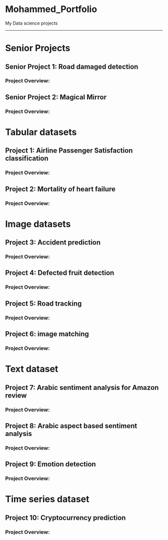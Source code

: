 # Mohammed_Portfolio
My Data science projects 

---

# Senior Projects

## Senior Project 1: Road damaged detection 
### Project Overview:

## Senior Project 2: Magical Mirror
### Project Overview:


# Tabular datasets

## Project 1: Airline Passenger Satisfaction classification 
### Project Overview:



## Project 2: Mortality of heart failure 
### Project Overview:


# Image datasets

## Project 3: Accident prediction
### Project Overview:

## Project 4: Defected fruit detection
### Project Overview:

## Project 5: Road tracking 
### Project Overview:


## Project 6: image matching
### Project Overview:

# Text dataset

## Project 7: Arabic sentiment analysis for Amazon review
### Project Overview:


## Project 8: Arabic aspect based sentiment analysis
### Project Overview:


## Project 9: Emotion detection 
### Project Overview:


# Time series dataset

## Project 10: Cryptocurrency prediction
### Project Overview:
